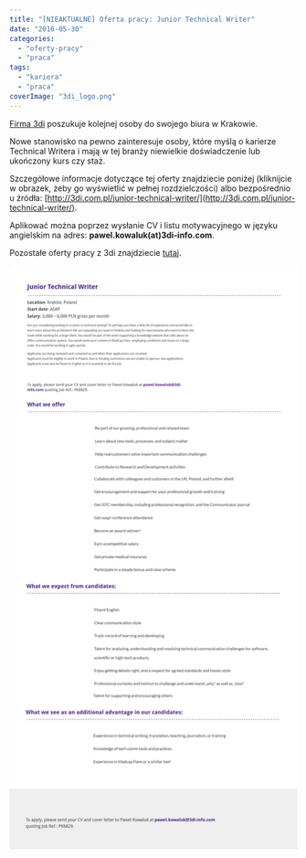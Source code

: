 ```yaml
---
title: "[NIEAKTUALNE] Oferta pracy: Junior Technical Writer"
date: "2016-05-30"
categories:
  - "oferty-pracy"
  - "praca"
tags:
  - "kariera"
  - "praca"
coverImage: "3di_logo.png"
---
```


[Firma 3di](http://www.3di.com.pl) poszukuje kolejnej osoby do swojego biura w Krakowie.

Nowe stanowisko na pewno zainteresuje osoby, które myślą o karierze Technical Writera i mają w tej branży niewielkie doświadczenie lub ukończony kurs czy staż.

Szczegółowe informacje dotyczące tej oferty znajdziecie poniżej (kliknijcie w obrazek, żeby go wyświetlić w pełnej rozdzielczości) albo bezpośrednio u źródła: [http://3di.com.pl/junior-technical-writer/](http://3di.com.pl/junior-technical-writer/).

Aplikować można poprzez wysłanie CV i listu motywacyjnego w języku angielskim na adres: **pawel.kowaluk(at)3di-info.com**.

Pozostałe oferty pracy z 3di znajdziecie [tutaj](http://3di.com.pl/career/).

[![Oferta pracy Junior Technical Writer 3di](images/junior-technical-writer-3di-june-2016.png)](http://techwriter.pl/wp-content/uploads/2016/05/junior-technical-writer-3di-june-2016.png)
